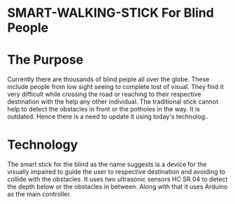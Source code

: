 # SMART-WALKING-STICK For Blind People 


# The Purpose

Currently there are thousands of blind peiple all over the globe. These include people from low sight seeing to complete lost of visual. 
They find it very difficult while crossing the road or reaching to their respective destination with the help any other individual. 
The traditional stick cannot help to detect the obstacles in front or the potholes in the way. 
It is outdated. Hence there is a need to update it using today's technolog..


# Technology

The smart stick for the blind as the name suggests is a device for the visually impaired to guide the user to respective destination and avoiding to collide with the obstacles.
It uses two ultrasonic sensors HC SR 04 to detect the depth below or the obstacles in between. 
Along with that it uses Arduino as the main controller.
